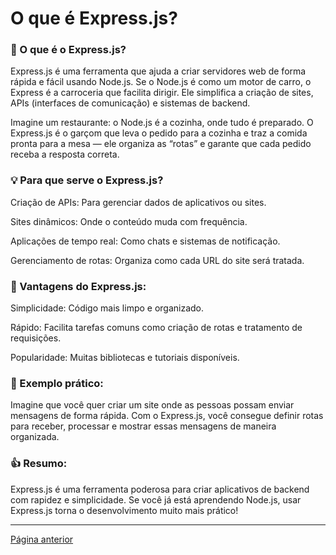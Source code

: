 # O que é Express.js?

### 🤔 O que é o Express.js?

Express.js é uma ferramenta que ajuda a criar servidores web de forma rápida e fácil usando Node.js. Se o Node.js é como um motor de carro, o Express é a carroceria que facilita dirigir. Ele simplifica a criação de sites, APIs (interfaces de comunicação) e sistemas de backend.

Imagine um restaurante: o Node.js é a cozinha, onde tudo é preparado. O Express.js é o garçom que leva o pedido para a cozinha e traz a comida pronta para a mesa — ele organiza as “rotas” e garante que cada pedido receba a resposta correta.

### 💡 Para que serve o Express.js?

Criação de APIs: Para gerenciar dados de aplicativos ou sites.

Sites dinâmicos: Onde o conteúdo muda com frequência.

Aplicações de tempo real: Como chats e sistemas de notificação.

Gerenciamento de rotas: Organiza como cada URL do site será tratada.

### 🔧 Vantagens do Express.js:

Simplicidade: Código mais limpo e organizado.

Rápido: Facilita tarefas comuns como criação de rotas e tratamento de requisições.

Popularidade: Muitas bibliotecas e tutoriais disponíveis.

### 🔎 Exemplo prático:

Imagine que você quer criar um site onde as pessoas possam enviar mensagens de forma rápida. Com o Express.js, você consegue definir rotas para receber, processar e mostrar essas mensagens de maneira organizada.

### 👍 Resumo:

Express.js é uma ferramenta poderosa para criar aplicativos de backend com rapidez e simplicidade. Se você já está aprendendo Node.js, usar Express.js torna o desenvolvimento muito mais prático!

---
<a href="./desafio.md">Página anterior</a>

